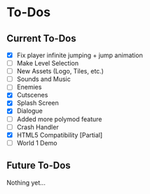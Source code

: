 # To-Dos
## Current To-Dos
* [X] Fix player infinite jumping + jump animation
* [ ] Make Level Selection
* [ ] New Assets (Logo, Tiles, etc.)
* [ ] Sounds and Music
* [ ] Enemies
* [X] Cutscenes
* [X] Splash Screen
* [X] Dialogue
* [ ] Added more polymod feature
* [ ] Crash Handler
* [X] HTML5 Compatibility [Partial]
* [ ] World 1 Demo

## Future To-Dos
Nothing yet...